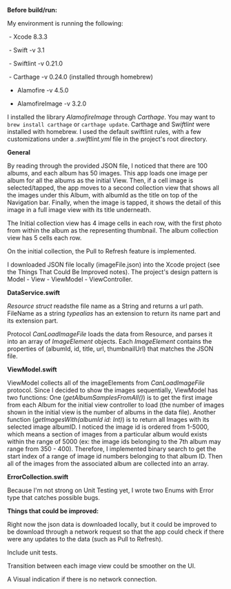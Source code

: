 **Before build/run:**

My environment is running the following:

 - Xcode 8.3.3

 - Swift -v 3.1

 - Swiftlint -v 0.21.0

 - Carthage -v 0.24.0 (installed through homebrew)

- Alamofire -v 4.5.0

- AlamofireImage -v 3.2.0

I installed the library *AlamofireImage* through *Carthage*. You may want to `brew install carthage` or `carthage update`. Carthage and S*wiftlint* were installed with homebrew. I used the default swiftlint rules, with a few customizations under a *.swiftlint.yml* file in the project's root directory.

**General**

By reading through the provided JSON file, I noticed that there are 100 albums, and each album has 50 images. This app loads one image per album for all the albums as the initial View. Then, if a cell image is selected/tapped, the app moves to a second collection view that shows all the images under this Album, with albumId as the title on top of the Navigation bar. Finally, when the image is tapped, it shows the detail of this image in a full image view with its title underneath.

The Initial collection view has 4 image cells in each row, with the first photo from within the album as the representing thumbnail. The album collection view has 5 cells each row.

On the initial collection, the Pull to Refresh feature is implemented.

I downloaded JSON file locally (imageFile.json) into the Xcode project (see the Things That Could Be Improved notes). The project's design pattern is Model - View - ViewModel - ViewController.

**DataService.swift**

*Resource struct* readsthe file name as a String and returns a url path. FileName as a string *typealias* has an extension to return its name part and its extension part.

Protocol *CanLoadImageFile* loads the data from Resource, and parses it into an array of *ImageElement* objects. Each *ImageElement* contains the properties of (albumId, id, title, url, thumbnailUrl) that matches the JSON file.

**ViewModel.swift**

ViewModel collects all of the imageElements from *CanLoadImageFile* protocol. Since I decided to show the images sequentially, ViewModel has two functions: One (*getAlbumSamplesFromAll()*) is to get the first image from each Album for the initial view controller to load (the number of images shown in the initial view is the number of albums in the data file). Another function (*getImagesWith(albumId id: Int)*) is to return all Images with its selected image albumID. I noticed the image id is ordered from 1-5000, which means a section of images from a particular album would exists within the range of 5000 (ex: the image ids belonging to the 7th album may range from 350 - 400). Therefore, I implemented binary search to get the start index of a range of image id numbers belonging to that album ID. Then all of the images from the associated album are collected into an array.

**ErrorCollection.swift**

Because I'm not strong on Unit Testing yet, I wrote two Enums with Error type that catches possible bugs.

**Things that could be improved:**

Right now the json data is downloaded locally, but it could be improved to be download through a network request so that the app could check if there were any updates to the data (such as Pull to Refresh).

Include unit tests.

Transition between each image view could be smoother on the UI.

A Visual indication if there is no network connection.